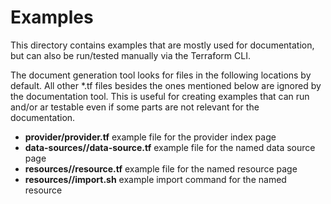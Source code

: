 # Examples

This directory contains examples that are mostly used for documentation, but can also be run/tested manually via the Terraform CLI.

The document generation tool looks for files in the following locations by default. All other *.tf files besides the ones mentioned below are ignored by the documentation tool. This is useful for creating examples that can run and/or ar testable even if some parts are not relevant for the documentation.

* **provider/provider.tf** example file for the provider index page
* **data-sources/<full data source name>/data-source.tf** example file for the named data source page
* **resources/<full resource name>/resource.tf** example file for the named resource page
* **resources/<full resource name>/import.sh** example import command for the named resource
